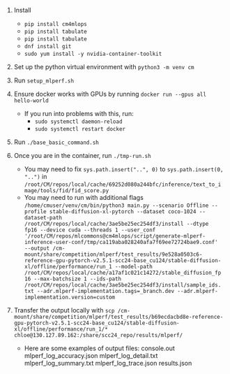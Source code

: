 1. Install
    - `pip install cm4mlops`
    - `pip install tabulate`
    - `pip install tabulate`
    - `dnf install git`
    - `sudo yum install -y nvidia-container-toolkit`

2. Set up the python virtual environment with `python3 -m venv cm`
3. Run `setup_mlperf.sh`
4. Ensure docker works with GPUs by running `docker run --gpus all hello-world`
    - If you run into problems with this, run:
       - `sudo systemctl daemon-reload`
       - `sudo systemctl restart docker`
5. Run `./base_basic_command.sh`
6. Once you are in the container, run `./tmp-run.sh`
   - You may need to fix `sys.path.insert("..", 0)` to `sys.path.insert(0, "..")` in `/root/CM/repos/local/cache/69252d080a244bfc/inference/text_to_image/tools/fid/fid_score.py`
   - You may need to run with additional flags `/home/cmuser/venv/cm/bin/python3 main.py --scenario Offline --profile stable-diffusion-xl-pytorch --dataset coco-1024 --dataset-path /root/CM/repos/local/cache/3ae5be25ec254df3/install --dtype fp16 --device cuda --threads 1 --user_conf '/root/CM/repos/mlcommons@cm4mlops/script/generate-mlperf-inference-user-conf/tmp/ca119aba028240afa7f69ee72724bae9.conf' --output /cm-mount/share/competition/mlperf/test_results/9e528a0503c6-reference-gpu-pytorch-v2.5.1-scc24-base_cu124/stable-diffusion-xl/offline/performance/run_1 --model-path /root/CM/repos/local/cache/a17af1c021c14272/stable_diffusion_fp16 --max-batchsize 1 --ids-path /root/CM/repos/local/cache/3ae5be25ec254df3/install/sample_ids.txt --adr.mlperf-implementation.tags=_branch.dev --adr.mlperf-implementation.version=custom`

8. Transfer the output locally with `scp /cm-mount/share/competition/mlperf/test_results/b69ecdacbd8e-reference-gpu-pytorch-v2.5.1-scc24-base_cu124/stable-diffusion-xl/offline/performance/run_1/* chloe@130.127.89.162:/share/scc24_repo/results/mlperf/`
    - Here are some examples of output files: console.out  mlperf_log_accuracy.json  mlperf_log_detail.txt  mlperf_log_summary.txt  mlperf_log_trace.json  results.json
